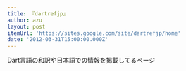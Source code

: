 ```yaml
---
title: 『dartrefjp』
author: azu
layout: post
itemUrl: 'https://sites.google.com/site/dartrefjp/home'
date: '2012-03-31T15:00:00.000Z'
---
```

Dart言語の和訳や日本語での情報を掲載してるページ
